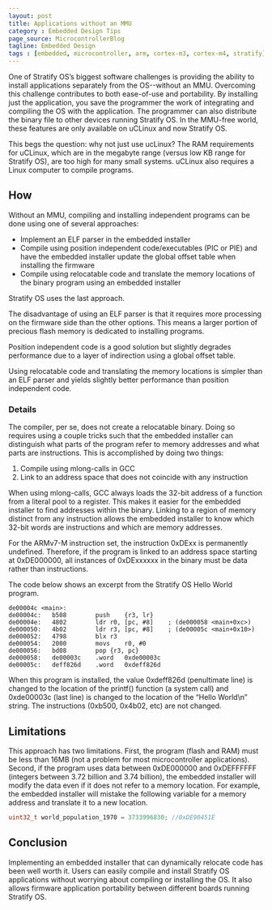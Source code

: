```yaml
---
layout: post
title: Applications without an MMU
category : Embedded Design Tips
page_source: MicrocontrollerBlog
tagline: Embedded Design
tags : [embedded, microcontroller, arm, cortex-m3, cortex-m4, stratify]
---
```


One of Stratify OS’s biggest software challenges is providing the ability to install applications separately from the OS--without an MMU.  Overcoming this challenge contributes to both ease-of-use and portability.  By installing just the application, you save the programmer the work of integrating and compiling the OS with the application.  The programmer can also distribute the binary file to other devices running Stratify OS.  In the MMU-free world, these features are only available on uCLinux and now Stratify OS.

This begs the question:  why not just use ucLinux?  The RAM requirements for uCLinux, which are in the megabyte range (versus low KB range for Stratify OS), are too high for many small systems.  uCLinux also requires a Linux computer to compile programs.

## How

Without an MMU, compiling and installing independent programs can be done using one of several approaches:

* Implement an ELF parser in the embedded installer
* Compile using position independent code/executables (PIC or PIE) and have the embedded installer update the global offset table when installing the firmware
* Compile using relocatable code and translate the memory locations of the binary program using an embedded installer

Stratify OS uses the last approach.  

The disadvantage of using an ELF parser is that it requires more processing on the firmware side than the other options.  This means a larger portion of precious flash memory is dedicated to installing programs.  

Position independent code is a good solution but slightly degrades performance due to a layer of indirection using a global offset table.

Using relocatable code and translating the memory locations is simpler than an ELF parser and yields slightly better performance than position independent code.  

### Details

The compiler, per se, does not create a relocatable binary.  Doing so requires using a couple tricks such that the embedded installer can distinguish what parts of the program refer to memory addresses and what parts are instructions.  This is accomplished by doing two things:

1.  Compile using mlong-calls in GCC
2.  Link to an address space that does not coincide with any instruction

When using mlong-calls, GCC always loads the 32-bit address of a function from a literal pool to a register.  This makes it easier for the embedded installer to find addresses within the binary.  Linking to a region of memory distinct from any instruction allows the embedded installer to know which 32-bit words are instructions and which are memory addresses.

For the ARMv7-M instruction set, the instruction 0xDExx is permanently undefined.  Therefore, if the program is linked to an address space starting at 0xDE000000, all instances of 0xDExxxxxx in the binary must be data rather than instructions.

The code below shows an excerpt from the Stratify OS Hello World program.  

~~~~~
de00004c <main>:
de00004c:	b508      	push	{r3, lr}
de00004e:	4802      	ldr	r0, [pc, #8]	; (de000058 <main+0xc>)
de000050:	4b02      	ldr	r3, [pc, #8]	; (de00005c <main+0x10>)
de000052:	4798      	blx	r3
de000054:	2000      	movs	r0, #0
de000056:	bd08      	pop	{r3, pc}
de000058:	de00003c 	.word	0xde00003c
de00005c:	deff826d 	.word	0xdeff826d
~~~~~~

When this program is installed, the value 0xdeff826d (penultimate line) is changed to the location of the printf() function (a system call) and 0xde00003c (last line) is changed to the location of the “Hello World\n” string.  The instructions (0xb500, 0x4b02, etc) are not changed.

## Limitations

This approach has two limitations.  First, the program (flash and RAM) must be less than 16MB (not a problem for most microcontroller applications).  Second, if the program uses data between 0xDE000000 and 0xDEFFFFFF (integers between 3.72 billion and 3.74 billion), the embedded installer will modify the data even if it does not refer to a memory location.  For example, the embedded installer will mistake the following variable for a memory address and translate it to a new location.

```c++
uint32_t world_population_1970 = 3733996830; //0xDE90451E
```

## Conclusion

Implementing an embedded installer that can dynamically relocate code has been well worth it.  Users can easily compile and install Stratify OS applications without worrying about compiling or installing the OS.  It also allows firmware application portability between different boards running Stratify OS.
